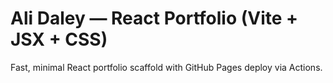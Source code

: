 # Ali Daley — React Portfolio (Vite + JSX + CSS)
Fast, minimal React portfolio scaffold with GitHub Pages deploy via Actions.
